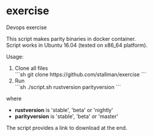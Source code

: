 # exercise

Devops exercise

This script makes parity binaries in docker container.<br/>
Script works in Ubuntu 16.04 (tested on x86_64 platform).

Usage: <br/>
<ol>
<li>Clone all files <br/>
  ```sh
   git clone https://github.com/stallman/exercise
  ```
  </li>
<li> Run <br/>
  ```sh
  ./script.sh rustversion parityversion
  ```
</li>
</ol>
where 

<ul>
<li><b>rustversion</b> is 'stable', 'beta' or 'nightly'</li>
<li><b>parityversion</b> is 'stable', 'beta' or 'master'</li>
</ul>


The script provides a link to download at the end.

